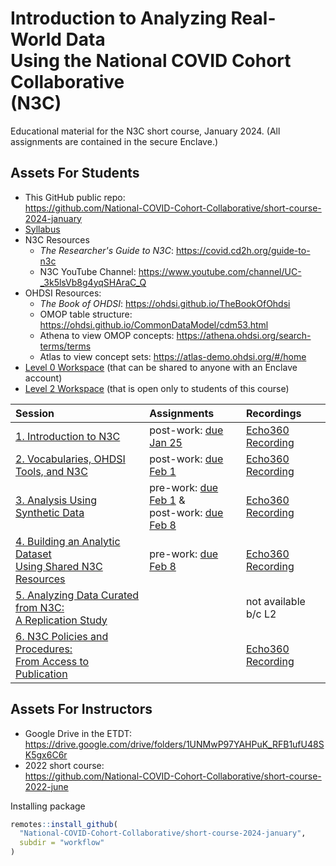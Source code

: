 Introduction to Analyzing Real-World Data<br>Using the National COVID Cohort Collaborative<br>(N3C)
=======

Educational material for the N3C short course, January 2024. (All assignments are contained in the secure Enclave.)

Assets For Students
-------

* This GitHub public repo:<br><https://github.com/National-COVID-Cohort-Collaborative/short-course-2024-january>
* [Syllabus](background/syllabus/Student%20Syllabus%20Short%20Course%202024.pdf)
* N3C Resources
  * *The Researcher's Guide to N3C*: <https://covid.cd2h.org/guide-to-n3c>
  * N3C YouTube Channel: <https://www.youtube.com/channel/UC-_3k5lsVb8g4yqSHAraC_Q>
* OHDSI Resources:
  * *The Book of OHDSI*: <https://ohdsi.github.io/TheBookOfOhdsi>
  * OMOP table structure: <https://ohdsi.github.io/CommonDataModel/cdm53.html>
  * Athena to view OMOP concepts: <https://athena.ohdsi.org/search-terms/terms>
  * Atlas to view concept sets: <https://atlas-demo.ohdsi.org/#/home>
* [Level 0 Workspace](https://unite.nih.gov/workspace/compass/view/ri.compass.main.folder.86a7020f-db30-4fd1-b735-bbaf53512365) (that can be shared to anyone with an Enclave account)
* [Level 2 Workspace](https://unite.nih.gov/workspace/compass/view/ri.compass.main.folder.713d3259-a7b4-43f4-bbac-d1db215aff8b) (that is open only to students of this course)

| Session                                                                                   | Assignments           | Recordings           |
| :---------------------------------------------------------------------------------------- | :-------------------- | :---------           |
| [1. Introduction to N3C](sessions/session-1#readme)                                       | post-work: [due Jan 25](sessions/session-1/session-1-assignment.pdf) | [Echo360 Recording](https://echo360.org/media/38283e97-35b2-4456-8c36-70e8271556d6/public) |
| [2. Vocabularies, OHDSI Tools, and N3C](sessions/session-2#readme)                        | post-work: [due Feb 1](sessions/session-2/session-2-assignment.pdf) | [Echo360 Recording](https://echo360.org/media/44a80d99-c21f-4f67-99bd-56caf97ccb4c/public) |
| [3. Analysis Using Synthetic Data](sessions/session-3#readme)                             | pre-work: [due Feb 1](sessions/session-3/homework#before-session-3-starts) &<br>post-work: [due Feb 8](sessions/session-3/homework#after-session-3-ends) | [Echo360 Recording](https://echo360.org/media/e1d6afac-cee3-4ddf-a557-86af9438e28b/public) |
| [4. Building an Analytic Dataset<br>Using Shared N3C Resources](sessions/session-4#readme)| pre-work: [due Feb 8](sessions/session-4#homework-before-session-4-starts) | [Echo360 Recording](https://echo360.org/media/2ea4aecb-0ebb-4575-974b-0ef9aaeabccb/public) |
| [5. Analyzing Data Curated from N3C:<br>A Replication Study](sessions/session-5#readme)   |                       | not available<br>b/c L2 |
| [6. N3C Policies and Procedures:<br>From Access to Publication](sessions/session-6#readme)|                       | [Echo360 Recording](https://echo360.org/media/ed6ccbd9-9e7b-48aa-a3c7-d6c2920ff4a5/public) |

Assets For Instructors
-------

* Google Drive in the ETDT:<br><https://drive.google.com/drive/folders/1UNMwP97YAHPuK_RFB1ufU48SK5gx6C6r>
* 2022 short course:<br><https://github.com/National-COVID-Cohort-Collaborative/short-course-2022-june>

Installing package

```r
remotes::install_github(
  "National-COVID-Cohort-Collaborative/short-course-2024-january",
  subdir = "workflow"
)
```
